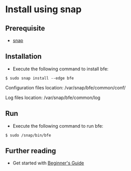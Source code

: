# Install using snap

## Prerequisite
- [snap](https://snapcraft.io/docs/installing-snapd)

## Installation
- Execute the following command to install bfe:

```
$ sudo snap install --edge bfe
```

Configuration files location: /var/snap/bfe/common/conf/

Log files location: /var/snap/bfe/common/log

## Run

- Execute the following command to run bfe:

```
$ sudo /snap/bin/bfe 
```

## Further reading

- Get started with [Beginner's Guide](../example/guide.md)

